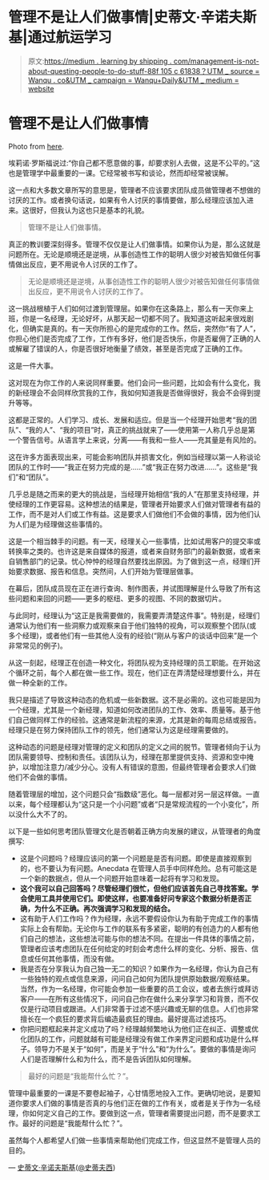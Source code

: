 # 管理不是让人们做事情|史蒂文·辛诺夫斯基|通过航运学习

> 原文:[https://medium . learning by shipping . com/management-is-not-about-questing-people-to-do-stuff-88f 105 c 61838？UTM _ source = Wanqu . co&UTM _ campaign = Wanqu+Daily&UTM _ medium = website](https://medium.learningbyshipping.com/management-is-not-about-asking-people-to-do-stuff-88f105c61838?utm_source=wanqu.co&utm_campaign=Wanqu+Daily&utm_medium=website)

# 管理不是让人们做事情



Photo from [here](http://www.shelbycountyreporter.com/2015/06/18/is-yelling-an-effective-coaching-method/).



埃莉诺·罗斯福说过:“你自己都不愿意做的事，却要求别人去做，这是不公平的。”这也是管理学中最重要的一课。它经常被书写和谈论，然而却经常被误解。

这一点和大多数文章所写的意思是，管理者不应该要求团队成员做管理者不想做的讨厌的工作。或者换句话说，如果有令人讨厌的事情要做，那么经理应该加入进来。这很好，但我认为这也只是基本的礼貌。

> 管理不是让人们做事情。

真正的教训要深刻得多。管理不仅仅是让人们做事情。如果你认为是，那么这就是问题所在。无论是顺境还是逆境，从事创造性工作的聪明人很少对被告知做任何事情做出反应，更不用说令人讨厌的工作了。

> 无论是顺境还是逆境，从事创造性工作的聪明人很少对被告知做任何事情做出反应，更不用说令人讨厌的工作了。

这一挑战根植于人们如何过渡到管理层。如果你在这条路上，那么有一天你来上班，你是一名经理，无论好坏，从那天起一切都不同了。我知道这听起来很戏剧化，但确实是真的。有一天你所担心的是完成你的工作。然后，突然你“有了人”，你担心他们是否完成了工作，工作有多好，他们是否快乐，你是否雇佣了正确的人或解雇了错误的人，你是否很好地衡量了绩效，甚至是否完成了正确的工作。

这是一件大事。

这对现在为你工作的人来说同样重要。他们会问一些问题，比如会有什么变化，我的新经理会不会同样欣赏我的工作，我如何知道我是否做得很好，我会不会得到提升等等。

这都是正常的。人们学习、成长、发展和适应。但是当一个经理开始思考“我的团队”、“我的人”、“我的项目”时，真正的挑战就来了——使用第一人称几乎总是第一个警告信号。从语言学上来说，分离——有我和一些人——充其量是有风险的。

这在许多方面表现出来，可能会影响团队并损害文化，例如当经理以第一人称谈论团队的工作时——“我正在努力完成的是……”或“我正在努力改进……”。这些是“我们”和“团队”。

几乎总是随之而来的更大的挑战是，当经理开始相信“我的人”在那里支持经理，并使经理的工作更容易。这种想法的结果是，管理者开始要求人们做对管理者有益的工作，而不是对人们或工作有益。这是要求人们做他们不会做的事情，因为他们认为人们是为经理做这些事情的。

这是一个相当棘手的问题。有一天，经理关心一些事情，比如试用客户的提交率或转换率之类的。也许这是来自媒体的报道，或者来自财务部门的最新数据，或者来自销售部门的记录。忧心忡忡的经理自然要找出原因。为了做到这一点，经理们开始要求数据、报告和信息。突然间，人们开始为管理层做事。

在幕后，团队成员现在正在进行查询、制作图表，并试图理解是什么导致了所有这些问题和来回的问题——更多的枢纽、更多的视图、不同的数据切片。

与此同时，经理认为“这正是我需要做的，我需要弄清楚这件事”。特别是，经理们通常认为他们有一些洞察力或观察来自于他们独特的视角，可以观察整个团队(或多个经理)，或者他们有一些其他人没有的经验(“刚从与客户的谈话中回来”是一个非常常见的例子)。

从这一刻起，经理正在创造一种文化，将团队视为支持经理的员工职能。在开始这个循环之前，每个人都在做一些工作。现在，他们正在弄清楚经理想要什么，并在做一种全新的工作。

我只是描述了导致这种动态的危机或一些新数据。这不是必需的。这也可能是因为一个经理，尤其是一个新经理，知道如何改进团队的工作、效率、质量等。基于他们自己做同样工作的经验。这通常是新流程的来源，尤其是新的每周总结或报告。经理只是在努力保持团队工作的领先，他们通常认为这是经理需要做的。

这种动态的问题是经理对管理的定义和团队的定义之间的脱节。管理者倾向于认为团队需要领导、控制和责任。该团队认为，经理在那里提供支持、资源和空中掩护，以增加注意力/减少分心。没有人有错误的意图，但最终管理者会要求人们做他们不会做的事情。

随着管理层的增加，这个问题只会“指数级”恶化。每一层都对另一层这样做。一直以来，每个经理都认为“这只是一个小问题”或者“只是常规流程的一个小变化”，所以没什么大不了的。

以下是一些如何思考团队管理文化是否朝着正确方向发展的建议，从管理者的角度撰写:

*   这是个问题吗？经理应该问的第一个问题是是否有问题。即使是直接观察到的，也不要认为有问题。Anecdata 在管理人员手中同样危险。总有可能这是一个新的数据点，但从一个问题开始意味着一起将有学习和发现。
*   **这个我可以自己回答吗？尽管经理们很忙，但他们应该首先自己寻找答案。学会使用工具并使用它们。即使这样，也要准备好问专家这个数据分析是否正确，为什么不正确。再次强调学习和发现的结合。**
*   这有助于人们工作吗？作为经理，永远不要假设你认为有助于完成工作的事情实际上会有帮助。无论你与工作的联系有多紧密，聪明的有创造力的人都有他们自己的想法，这些想法可能与你的想法不同。在提出一件具体的事情之前，管理者应该考虑团队在任何给定的时刻会考虑什么样的变化、分析、报告、信息或任何其他事情，而没有做。
*   我是否在分享我认为自己独一无二的知识？如果作为一名经理，你认为自己有一些独特的观点或信息来源，问问自己如何为团队提供原始数据/观察结果。当然，作为一名经理，你可能会参加一些重要的员工会议，或者去旅行或拜访客户——在所有这些情况下，问问自己你在做什么来分享学习和背景，而不仅仅是行动项目或跟进。人们非常善于过滤不感兴趣或无聊的信息。人们也非常擅长在一个疯狂的要求背后编造最疯狂的理由。最好提高过滤技巧。
*   你把问题框起来并定义成功了吗？经理越频繁地认为他们正在纠正、调整或优化团队的工作，问题就越有可能是经理没有做工作来界定问题和成功是什么样子。领导力不是关于“如何”，而是关于“什么”和“为什么”。要做的事情是询问人们是否理解什么和为什么，而不是告诉团队如何理解。

> 最好的问题是“我能帮什么忙？”。

管理中最重要的一课是不要卷起袖子，心甘情愿地投入工作。更确切地说，是要知道你要求人们做的事情是否真的与他们正在做的工作有关，或者是关于作为一名经理，你如何定义自己的工作。要做到这一点，管理者需要提出问题，而不是要求工作。最好的问题是“我能帮什么忙？”。

虽然每个人都希望人们做一些事情来帮助他们完成工作，但这显然不是管理人员的目的。

— [史蒂文·辛诺夫斯基](http://linkedin.com/in/sinofsky)([@史蒂夫西](http://twitter.com/stevesi))